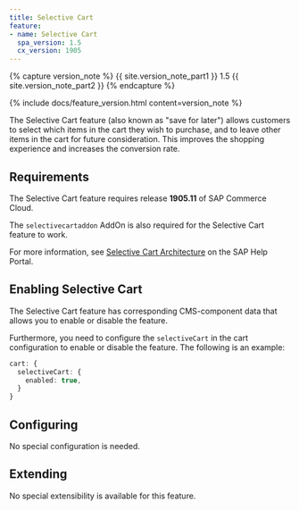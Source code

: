 ```yaml
---
title: Selective Cart
feature:
- name: Selective Cart
  spa_version: 1.5
  cx_version: 1905
---
```


{% capture version_note %}
{{ site.version_note_part1 }} 1.5 {{ site.version_note_part2 }}
{% endcapture %}

{% include docs/feature_version.html content=version_note %}

The Selective Cart feature (also known as "save for later") allows customers to select which items in the cart they wish to purchase, and to leave other items in the cart for future consideration. This improves the shopping experience and increases the conversion rate.

## Requirements

The Selective Cart feature requires release **1905.11** of SAP Commerce Cloud.

The `selectivecartaddon` AddOn is also required for the Selective Cart feature to work.

For more information, see [Selective Cart Architecture](https://help.sap.com/viewer/4c33bf189ab9409e84e589295c36d96e/latest/en-US/923b6bd803734e168a6b2e7c1087caec.html) on the SAP Help Portal.

## Enabling Selective Cart

The Selective Cart feature has corresponding CMS-component data that allows you to enable or disable the feature.

Furthermore, you need to configure the `selectiveCart` in the cart configuration to enable or disable the feature. The following is an example:

```typescript
cart: {
  selectiveCart: {
    enabled: true,
  }
}
```

## Configuring

No special configuration is needed.

## Extending

No special extensibility is available for this feature.

